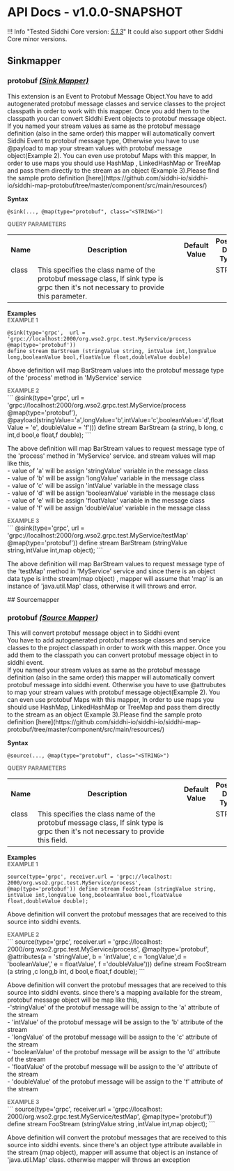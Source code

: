 # API Docs - v1.0.0-SNAPSHOT

!!! Info "Tested Siddhi Core version: *<a target="_blank" href="http://siddhi.io/en/v5.1/docs/query-guide/">5.1.3</a>*"
    It could also support other Siddhi Core minor versions.

## Sinkmapper

### protobuf *<a target="_blank" href="http://siddhi.io/en/v5.1/docs/query-guide/#sink-mapper">(Sink Mapper)</a>*
<p></p>
<p style="word-wrap: break-word;margin: 0;">This extension is an Event to Protobuf Message Object.You have to add autogenerated protobuf message classes and service classes to the project classpath in order to work with this mapper. Once you add them to the classpath you can convert Siddhi Event objects to protobuf message object.<br>If you named your stream values as same as the protobuf message definition (also in the same order) this mapper will automatically convert Siddhi Event to protobuf message type, Otherwise you have to use @payload to map your stream values with protobuf message object(Example 2). You can even use protobuf Maps with this mapper, In order to use maps you should use  HashMap , LinkedHashMap or TreeMap and pass them directly to the stream as an object (Example 3).Please find the sample proto definition [here](https://github.com/siddhi-io/siddhi-io/siddhi-map-protobuf/tree/master/component/src/main/resources/)    </p>
<p></p>
<span id="syntax" class="md-typeset" style="display: block; font-weight: bold;">Syntax</span>

```
@sink(..., @map(type="protobuf", class="<STRING>")
```

<span id="query-parameters" class="md-typeset" style="display: block; color: rgba(0, 0, 0, 0.54); font-size: 12.8px; font-weight: bold;">QUERY PARAMETERS</span>
<table>
    <tr>
        <th>Name</th>
        <th style="min-width: 20em">Description</th>
        <th>Default Value</th>
        <th>Possible Data Types</th>
        <th>Optional</th>
        <th>Dynamic</th>
    </tr>
    <tr>
        <td style="vertical-align: top">class</td>
        <td style="vertical-align: top; word-wrap: break-word"><p style="word-wrap: break-word;margin: 0;">This specifies the class name of the protobuf message class, If sink type is grpc then it's not necessary to provide this parameter.</p></td>
        <td style="vertical-align: top"> </td>
        <td style="vertical-align: top">STRING</td>
        <td style="vertical-align: top">Yes</td>
        <td style="vertical-align: top">No</td>
    </tr>
</table>

<span id="examples" class="md-typeset" style="display: block; font-weight: bold;">Examples</span>
<span id="example-1" class="md-typeset" style="display: block; color: rgba(0, 0, 0, 0.54); font-size: 12.8px; font-weight: bold;">EXAMPLE 1</span>
```
@sink(type='grpc',  url = 'grpc://localhost:2000/org.wso2.grpc.test.MyService/process 
@map(type='protobuf')) 
define stream BarStream (stringValue string, intValue int,longValue long,booleanValue bool,floatValue float,doubleValue double)
```
<p></p>
<p style="word-wrap: break-word;margin: 0;">Above definition will map BarStream values into the protobuf message type of the 'process' method in 'MyService' service</p>
<p></p>
<span id="example-2" class="md-typeset" style="display: block; color: rgba(0, 0, 0, 0.54); font-size: 12.8px; font-weight: bold;">EXAMPLE 2</span>
```
@sink(type='grpc', url = 'grpc://localhost:2000/org.wso2.grpc.test.MyService/process
@map(type='protobuf'), 
@payload(stringValue='a',longValue='b',intValue='c',booleanValue='d',floatValue = 'e', doubleValue  = 'f'))) 
define stream BarStream (a string, b long, c int,d bool,e float,f double);
```
<p></p>
<p style="word-wrap: break-word;margin: 0;">The above definition will map BarStream values to request message type of the 'process' method in 'MyService' service. and stream values will map like this, <br>- value of 'a' will be assign 'stringValue' variable in the message class <br>- value of 'b' will be assign 'longValue' variable in the message class <br>- value of 'c' will be assign 'intValue' variable in the message class <br>- value of 'd' will be assign 'booleanValue' variable in the message class <br>- value of 'e' will be assign 'floatValue' variable in the message class <br>- value of 'f' will be assign 'doubleValue' variable in the message class <br></p>
<p></p>
<span id="example-3" class="md-typeset" style="display: block; color: rgba(0, 0, 0, 0.54); font-size: 12.8px; font-weight: bold;">EXAMPLE 3</span>
```
@sink(type='grpc', url = 'grpc://localhost:2000/org.wso2.grpc.test.MyService/testMap' 
@map(type='protobuf')) 
 define stream BarStream (stringValue string,intValue int,map object);
```
<p></p>
<p style="word-wrap: break-word;margin: 0;">The above definition will map BarStream values to request message type of the 'testMap' method in 'MyService' service and since there is an object data type is inthe stream(map object) , mapper will assume that 'map' is an instance of  'java.util.Map' class, otherwise it will throws and error. <br></p>
<p></p>
## Sourcemapper

### protobuf *<a target="_blank" href="http://siddhi.io/en/v5.1/docs/query-guide/#source-mapper">(Source Mapper)</a>*
<p></p>
<p style="word-wrap: break-word;margin: 0;">This will convert protobuf message object in to Siddhi event <br>You have to add autogenerated protobuf message classes and service classes to the project classpath in order to work with this mapper. Once you add them to the classpath you can convert protobuf message object in to siddhi event.<br>If you named your stream values as same as the protobuf message definition (also in the same order) this mapper will automatically convert protobuf message into siddhi event. Otherwise you have to use @attrubutes to map your stream values with protobuf message object(Example 2). You can even use protobuf Maps with this mapper, In order to use maps you should use  HashMap, LinkedHashMap or TreeMap and pass them directly to the stream as an object (Example 3).Please find the sample proto definition [here](https://github.com/siddhi-io/siddhi-io/siddhi-map-protobuf/tree/master/component/src/main/resources/) </p>
<p></p>
<span id="syntax" class="md-typeset" style="display: block; font-weight: bold;">Syntax</span>

```
@source(..., @map(type="protobuf", class="<STRING>")
```

<span id="query-parameters" class="md-typeset" style="display: block; color: rgba(0, 0, 0, 0.54); font-size: 12.8px; font-weight: bold;">QUERY PARAMETERS</span>
<table>
    <tr>
        <th>Name</th>
        <th style="min-width: 20em">Description</th>
        <th>Default Value</th>
        <th>Possible Data Types</th>
        <th>Optional</th>
        <th>Dynamic</th>
    </tr>
    <tr>
        <td style="vertical-align: top">class</td>
        <td style="vertical-align: top; word-wrap: break-word"><p style="word-wrap: break-word;margin: 0;">This specifies the class name of the protobuf message class, If sink type is grpc then it's not necessary to provide this field.</p></td>
        <td style="vertical-align: top"> </td>
        <td style="vertical-align: top">STRING</td>
        <td style="vertical-align: top">Yes</td>
        <td style="vertical-align: top">No</td>
    </tr>
</table>

<span id="examples" class="md-typeset" style="display: block; font-weight: bold;">Examples</span>
<span id="example-1" class="md-typeset" style="display: block; color: rgba(0, 0, 0, 0.54); font-size: 12.8px; font-weight: bold;">EXAMPLE 1</span>
```
source(type='grpc', receiver.url = 'grpc://localhost: 2000/org.wso2.grpc.test.MyService/process', 
@map(type='protobuf')) define stream FooStream (stringValue string, intValue int,longValue long,booleanValue bool,floatValue float,doubleValue double); 
```
<p></p>
<p style="word-wrap: break-word;margin: 0;">Above definition will convert the protobuf messages that are received to this source into siddhi events.</p>
<p></p>
<span id="example-2" class="md-typeset" style="display: block; color: rgba(0, 0, 0, 0.54); font-size: 12.8px; font-weight: bold;">EXAMPLE 2</span>
```
source(type='grpc', receiver.url = 'grpc://localhost: 2000/org.wso2.grpc.test.MyService/process', 
@map(type='protobuf', @attributes(a = 'stringValue', b = 'intValue', c = 'longValue',d = 'booleanValue',' e = floatValue', f ='doubleValue'))) 
define stream FooStream (a string ,c long,b int, d bool,e float,f double);
```
<p></p>
<p style="word-wrap: break-word;margin: 0;">Above definition will convert the protobuf messages that are received to this source into siddhi events. since there's a mapping available for the stream, protobuf message object will be map like this, <br>-'stringValue' of the protobuf message will be assign to the 'a' attribute of the stream <br>- 'intValue' of the protobuf message will be assign to the 'b' attribute of the stream <br>- 'longValue' of the protobuf message will be assign to the 'c' attribute of the stream <br>- 'booleanValue' of the protobuf message will be assign to the 'd' attribute of the stream <br>- 'floatValue' of the protobuf message will be assign to the 'e' attribute of the stream <br>- 'doubleValue' of the protobuf message will be assign to the 'f' attribute of the stream <br></p>
<p></p>
<span id="example-3" class="md-typeset" style="display: block; color: rgba(0, 0, 0, 0.54); font-size: 12.8px; font-weight: bold;">EXAMPLE 3</span>
```
source(type='grpc', receiver.url = 'grpc://localhost: 2000/org.wso2.grpc.test.MyService/testMap', 
@map(type='protobuf')) 
define stream FooStream (stringValue string ,intValue int,map object);
```
<p></p>
<p style="word-wrap: break-word;margin: 0;">Above definition will convert the protobuf messages that are received to this source into siddhi events. since there's an object type attribute available in the stream (map object), mapper will assume that object is an instance of 'java.util.Map' class. otherwise mapper will throws an exception</p>
<p></p>
